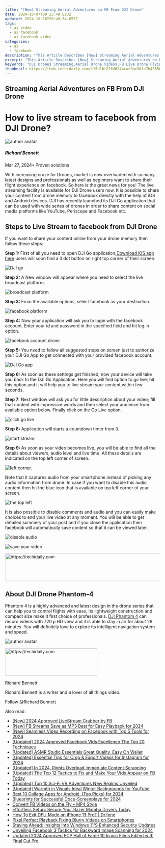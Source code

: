```yaml
---
title: "[New] Streaming Aerial Adventures on FB From DJI Drone"
date: 2024-10-07T09:25:49.823Z
updated: 2024-10-10T00:40:34.655Z
tags:
  - ai video
  - ai facebook
  - ai facebook video
categories:
  - ai
  - facebook
description: "This Article Describes [New] Streaming Aerial Adventures on FB From DJI Drone"
excerpt: "This Article Describes [New] Streaming Aerial Adventures on FB From DJI Drone"
keywords: "DJI Drones Streaming,Aerial Drone Videos,FB Live Drone Flying,DJI Drone Broadcasts,Airborne Adventures FB,Aerial Footage on FB,DJI Drone Social Media"
thumbnail: https://thmb.techidaily.com/f15d1bc826d6244cad0ae98fe7b4565620a90c9525864662d718cce49121a5e7.jpg
---
```


## Streaming Aerial Adventures on FB From DJI Drone

# How to live stream to facebook from DJI Drone?

![author avatar](https://images.wondershare.com/filmora/article-images/richard-bennett.jpg)

##### Richard Bennett

 Mar 27, 2024• Proven solutions

 With increasing craze for Drones, market is now overloaded with so many latest designs and professionals as well as beginners want to share their flight experience on facebook. So here is the great news for you! The live streaming facility is available for DJI Drone users now. It is possible to share your content from drone memory to facebook directly with the help of iOS and Android devices. DJI has recently launched its DJI Go application that can be used with wide series of drones in order to share content on social media platforms like YouTube, Periscope and Facebook etc.

## Steps to Live Stream to facebook from DJI Drone

 If you want to share your content online from your drone memory then follow these steps:

**Step 1:** First of all you need to open DJI Go application;[Download iOS app here](https://itunes.apple.com/cn/app/dji-pilot/id943780750?mt=8 ) users will soon find a 3 dot button on right top corner of their screen.

![DJI go ](https://images.wondershare.com/filmora/article-images/dji-go.jpg)

**Step 2:** A New window will appear where you need to select the live broadcast platform.

![broadcast platform ](https://images.wondershare.com/filmora/article-images/broadcast-platform.jpg)

**Step 3:** From the available options, select facebook as your destination.

![facebook platform ](https://images.wondershare.com/filmora/article-images/facebook-platform.jpg)

**Step 4:** Now your application will ask you to login with the facebook account. Enter your id and password in the specified field and hit log in option.

![facebook account drone ](https://images.wondershare.com/filmora/article-images/facebook-account-drone.jpg)

**Step 5:** You need to follow all suggested steps on screen just to authorize your DJI Go App to get connected with your provided facebook account.

![ DJI Go app](https://images.wondershare.com/filmora/article-images/dji-go-app.jpg)

**Step 6:** As soon as these settings get finished, now your device will take you back to the DJI Go Application. Here you will find option to go live; hit this option and it will help you to live stream your content within few seconds.

**Step 7:** Next window will ask you for little description about your video; fill that content with impressive words and then select your audience from available option below. Finally click on the Go Live option.

![click go live ](https://images.wondershare.com/filmora/article-images/click-go-live.jpg)

**Step 8:** Application will starts a countdown timer from 3.

![start stream ](https://images.wondershare.com/filmora/article-images/start-stream.jpg)

**Step 9:** As soon as your video becomes live, you will be able to find all the details about viewers, audio level and live time. All these details are indicated on the top left corner of screen.

![ left corner.](https://images.wondershare.com/filmora/article-images/left-corner.jpg)

 Note that it captures audio from your smartphone instead of picking any audio information from drone. In case if you want to disable this audio content then hit the blue icon that is available on top left corner of your screen.

![ the top left](https://images.wondershare.com/filmora/article-images/the-top-left.jpg)

 It is also possible to disable comments and audio and you can easily make choices to end your live video at any moment. You will be able to get detailed summery of your post and if you close the application then facebook will automatically save content so that it can be viewed later.

![disable audio ](https://images.wondershare.com/filmora/article-images/disable-audio.jpg)

![save your video ](https://images.wondershare.com/filmora/article-images/save-your-video.jpg)

<!-- affiliate ads begin -->
<a href="https://appsumo.8odi.net/c/5597632/2130873/7443" target="_top" id="2130873">
  <img src="//a.impactradius-go.com/display-ad/7443-2130873" border="0" alt="https://techidaily.com" width="600" height="90"/>
</a>
<img height="0" width="0" src="https://appsumo.8odi.net/i/5597632/2130873/7443" style="position:absolute;visibility:hidden;" border="0" />
<!-- affiliate ads end -->

## About DJI Drone Phantom-4

 Phantom 4 is a highly advanced and latest design in the drone series that can help you to control flights with ease. Its lightweight construction and compact size make it first choice of professionals. [DJI Phantom 4](https://www.dji.com/phantom-4 ) can record videos with 720 p HD view and it is able to stay in air for about 28 minutes. You will definitely love to explore its intelligent navigation system and speed.

![author avatar](https://images.wondershare.com/filmora/article-images/richard-bennett.jpg)

<!-- affiliate ads begin -->
<a href="https://laganoo.pxf.io/c/5597632/1528693/16446" target="_top" id="1528693">
  <img src="//a.impactradius-go.com/display-ad/16446-1528693" border="0" alt="https://techidaily.com" width="300" height="90"/>
</a>
<img height="0" width="0" src="https://laganoo.pxf.io/i/5597632/1528693/16446" style="position:absolute;visibility:hidden;" border="0" />
<!-- affiliate ads end -->

Richard Bennett

Richard Bennett is a writer and a lover of all things video.

Follow @Richard Bennett

<ins class="adsbygoogle"
      style="display:block"
      data-ad-client="ca-pub-7571918770474297"
      data-ad-slot="8358498916"
      data-ad-format="auto"
      data-full-width-responsive="true"></ins>

<span class="atpl-alsoreadstyle">Also read:</span>
<div><ul>
<li><a href="https://facebook-video-content.techidaily.com/new-2024-approved-livestream-grabber-by-fb/"><u>[New] 2024 Approved LiveStream Grabber by FB</u></a></li>
<li><a href="https://facebook-video-content.techidaily.com/new-fb-streams-save-as-mp3-beat-for-easy-playback-for-2024/"><u>[New] FB Streams Save as MP3 Beat for Easy Playback for 2024</u></a></li>
<li><a href="https://facebook-video-content.techidaily.com/new-seamless-video-recording-on-facebook-with-top-5-tools-for-2024/"><u>[New] Seamless Video Recording on Facebook with Top 5 Tools for 2024</u></a></li>
<li><a href="https://facebook-video-content.techidaily.com/updated-2024-approved-facebook-vids-excellence-the-top-20-techniques/"><u>[Updated] 2024 Approved Facebook Vids Excellence The Top 20 Techniques</u></a></li>
<li><a href="https://extra-lessons.techidaily.com/updated-asmr-studio-essentials-great-quality-easy-on-wallet/"><u>[Updated] ASMR Studio Essentials Great Quality, Easy On Wallet</u></a></li>
<li><a href="https://instagram-clips.techidaily.com/updated-essential-tips-for-crop-and-export-videos-for-instagram-for-2024/"><u>[Updated] Essential Tips for Crop & Export Videos for Instagram for 2024</u></a></li>
<li><a href="https://facebook-video-content.techidaily.com/updated-in-2024-rights-overload-immediate-content-scrapping/"><u>[Updated] In 2024, Rights Overload Immediate Content Scrapping</u></a></li>
<li><a href="https://facebook-video-content.techidaily.com/updated-the-top-12-tactics-to-fix-and-make-your-vids-appear-on-fb-today/"><u>[Updated] The Top 12 Tactics to Fix and Make Your Vids Appear on FB Today</u></a></li>
<li><a href="https://some-approaches.techidaily.com/updated-top-10-sci-fi-vr-adventures-new-realms-unveiled/"><u>[Updated] Top 10 Sci-Fi VR Adventures New Realms Unveiled</u></a></li>
<li><a href="https://eaxpv-info.techidaily.com/updated-warmth-in-visuals-ideal-winter-backgrounds-for-youtube/"><u>[Updated] Warmth in Visuals Ideal Winter Backgrounds for YouTube</u></a></li>
<li><a href="https://extra-information.techidaily.com/best-10-collage-apps-for-android-top-picks-for-2024/"><u>Best 10 Collage Apps for Android ​ (Top Picks) for 2024</u></a></li>
<li><a href="https://fox-blue.techidaily.com/blueprints-for-successful-docu-screenplays-for-2024/"><u>Blueprints for Successful Docu-Screenplays for 2024</u></a></li>
<li><a href="https://facebook-video-content.techidaily.com/convert-fb-videos-on-the-fly-mp4-style/"><u>Convert FB Videos on the Fly – MP4 Style</u></a></li>
<li><a href="https://win-amazing.techidaily.com/effortless-setup-secure-your-razer-mamba-drivers-today/"><u>Effortless Setup: Secure Your Razer Mamba Drivers Today</u></a></li>
<li><a href="https://blog-min.techidaily.com/how-to-exit-dfu-mode-on-iphone-13-pro-drfone-by-drfone-ios-system-repair-ios-system-repair/"><u>How To Exit DFU Mode on iPhone 13 Pro? | Dr.fone</u></a></li>
<li><a href="https://facebook-video-content.techidaily.com/pixel-perfect-playback-fixing-blurry-videos-on-smartphones/"><u>Pixel Perfect Playback Fixing Blurry Videos on Smartphones</u></a></li>
<li><a href="https://win11.techidaily.com/staying-ahead-insights-into-windows-11s-enhanced-security-updates/"><u>Staying Ahead: Insights Into Windows 11'S Enhanced Security Updates</u></a></li>
<li><a href="https://facebook-video-content.techidaily.com/unveiling-facebook-3-tactics-for-backward-image-scanning-for-2024/"><u>Unveiling Facebook 3 Tactics for Backward Image Scanning for 2024</u></a></li>
<li><a href="https://smart-video-creator.techidaily.com/updated-2024-approved-fcp-hall-of-fame-10-iconic-films-edited-with-final-cut-pro/"><u>Updated 2024 Approved FCP Hall of Fame 10 Iconic Films Edited with Final Cut Pro</u></a></li>
</ul></div>


